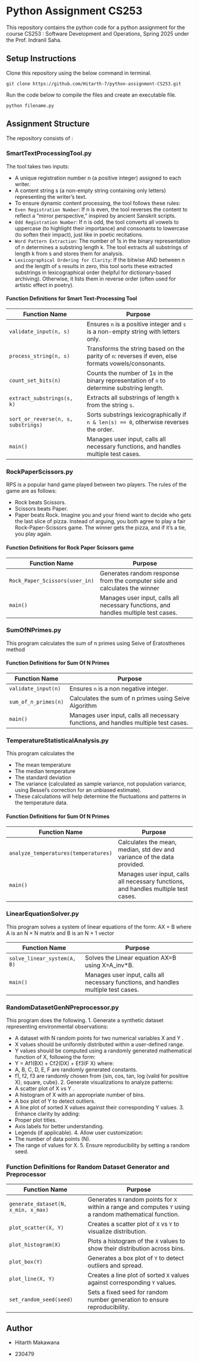 # Python Assignment CS253

This repository contains the python code for a python assignment for the course CS253 : Software Development and Operations, Spring 2025 under the Prof. Indranil Saha.

## Setup Instructions

Clone this repository using the below command in terminal.

```
git clone https://github.com/Hitarth-7/python-assignment-CS253.git
```

Run the code below to compile the files and create an executable file.

```
python filename.py
```

## Assignment Structure

The repository consists of :

### SmartTextProcessingTool.py

The tool takes two inputs:

- A unique registration number n (a positive integer) assigned to each writer.
- A content string s (a non-empty string containing only letters) representing the
  writer’s text.
- To ensure dynamic content processing, the tool follows these rules:
- `Even Registration Number`: If n is even, the tool reverses the content to reflect
  a ”mirror perspective,” inspired by ancient Sanskrit scripts.
- `Odd Registration Number`: If n is odd, the tool converts all vowels to uppercase
  (to highlight their importance) and consonants to lowercase (to soften their impact),
  just like in poetic recitations.
- `Word Pattern Extraction`: The number of 1s in the binary representation of
  n determines a substring length k. The tool extracts all substrings of length k from s
  and stores them for analysis.
- `Lexicographical Ordering for Clarity`: If the bitwise AND between n and the
  length of s results in zero, this tool sorts these extracted substrings in lexicographical order (helpful for dictionary-based archiving). Otherwise, it lists them in
  reverse order (often used for artistic effect in poetry).

#### Function Definitions for Smart Text-Processing Tool

| Function Name                       | Purpose                                                                                             |
| ----------------------------------- | --------------------------------------------------------------------------------------------------- |
| `validate_input(n, s)`              | Ensures `n` is a positive integer and `s` is a non-empty string with letters only.                  |
| `process_string(n, s)`              | Transforms the string based on the parity of `n`: reverses if even, else formats vowels/consonants. |
| `count_set_bits(n)`                 | Counts the number of 1s in the binary representation of `n` to determine substring length.          |
| `extract_substrings(s, k)`          | Extracts all substrings of length `k` from the string `s`.                                          |
| `sort_or_reverse(n, s, substrings)` | Sorts substrings lexicographically if `n & len(s) == 0`, otherwise reverses the order.              |
| `main()`                            | Manages user input, calls all necessary functions, and handles multiple test cases.                 |

### RockPaperScissors.py

RPS is a popular hand game played between two players. The rules of the game are as
follows:

- Rock beats Scissors.
- Scissors beats Paper.
- Paper beats Rock.
  Imagine you and your friend want to decide who gets the last slice of pizza. Instead of
  arguing, you both agree to play a fair Rock-Paper-Scissors game. The winner gets the pizza,
  and if it’s a tie, you play again.

#### Function Definitions for Rock Paper Scissors game

| Function Name                  | Purpose                                                                             |
| ------------------------------ | ----------------------------------------------------------------------------------- |
| `Rock_Paper_Scissors(user_in)` | Generates random response from the computer side and calculates the winner          |
| `main()`                       | Manages user input, calls all necessary functions, and handles multiple test cases. |

### SumOfNPrimes.py

This program calculates the sum of n primes using Seive of Eratosthenes method

#### Function Definitions for Sum Of N Primes

| Function Name        | Purpose                                                                             |
| -------------------- | ----------------------------------------------------------------------------------- |
| `validate_input(n)`  | Ensures `n` is a non negative integer.                                              |
| `sum_of_n_primes(n)` | Calculates the sum of n primes using Seive Algorithm                                |
| `main()`             | Manages user input, calls all necessary functions, and handles multiple test cases. |

### TemperatureStatisticalAnalysis.py

This program calculates the

- The mean temperature
- The median temperature
- The standard deviation
- The variance (calculated as sample variance, not population variance, using Bessel’s
  correction for an unbiased estimate).
- These calculations will help determine the fluctuations and patterns in the temperature
  data.

#### Function Definitions for Sum Of N Primes

| Function Name                        | Purpose                                                                             |
| ------------------------------------ | ----------------------------------------------------------------------------------- |
| `analyze_temperatures(temperatures)` | Calculates the mean, median, std dev and variance of the data provided.             |
| `main()`                             | Manages user input, calls all necessary functions, and handles multiple test cases. |

### LinearEquationSolver.py

This program solves a system of linear equations of
the form:
AX = B
where A is an N × N matrix and B is an N × 1 vector

| Function Name               | Purpose                                                                             |
| --------------------------- | ----------------------------------------------------------------------------------- |
| `solve_linear_system(A, B)` | Solves the Linear equation AX=B using X=A_inv\*B.                                   |
| `main()`                    | Manages user input, calls all necessary functions, and handles multiple test cases. |

### RandomDatasetGenNPreprocessor.py

This program does the following. 1. Generate a synthetic dataset representing environmental observations:

- A dataset with N random points for two numerical variables X and Y .
- X values should be uniformly distributed within a user-defined range.
- Y values should be computed using a randomly generated mathematical function
  of X, following the form:
- Y = Af1(BX) + Cf2(DX) + Ef3(F X)
  where:
- A, B, C, D, E, F are randomly generated constants.
- f1, f2, f3 are randomly chosen from {sin, cos, tan, log (valid for positive X),
  square, cube}. 2. Generate visualizations to analyze patterns:
- A scatter plot of X vs Y .
- A histogram of X with an appropriate number of bins.
- A box plot of Y to detect outliers.
- A line plot of sorted X values against their corresponding Y values. 3. Enhance clarity by adding:
- Proper plot titles.
- Axis labels for better understanding.
- Legends (if applicable). 4. Allow user customization:
- The number of data points (N).
- The range of values for X. 5. Ensure reproducibility by setting a random seed.

### Function Definitions for Random Dataset Generator and Preprocessor

| Function Name                       | Purpose                                                                                                   |
| ----------------------------------- | --------------------------------------------------------------------------------------------------------- |
| `generate_dataset(N, x_min, x_max)` | Generates `N` random points for `X` within a range and computes `Y` using a random mathematical function. |
| `plot_scatter(X, Y)`                | Creates a scatter plot of `X` vs `Y` to visualize distribution.                                           |
| `plot_histogram(X)`                 | Plots a histogram of the `X` values to show their distribution across bins.                               |
| `plot_box(Y)`                       | Generates a box plot of `Y` to detect outliers and spread.                                                |
| `plot_line(X, Y)`                   | Creates a line plot of sorted `X` values against corresponding `Y` values.                                |
| `set_random_seed(seed)`             | Sets a fixed seed for random number generation to ensure reproducibility.                                 |

## Author

- Hitarth Makawana

- 230479
